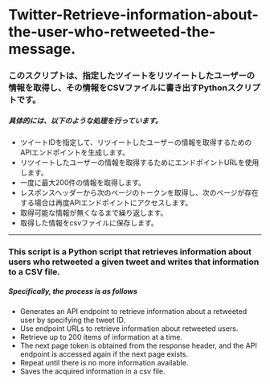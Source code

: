 # Twitter-Retrieve-information-about-the-user-who-retweeted-the-message.

### このスクリプトは、指定したツイートをリツイートしたユーザーの情報を取得し、その情報をCSVファイルに書き出すPythonスクリプトです。
##### 具体的には、以下のような処理を行っています。

- ツイートIDを指定して、リツイートしたユーザーの情報を取得するためのAPIエンドポイントを生成します。
- リツイートしたユーザーの情報を取得するためにエンドポイントURLを使用します。
- 一度に最大200件の情報を取得します。
- レスポンスヘッダーから次のページのトークンを取得し、次のページが存在する場合は再度APIエンドポイントにアクセスします。
- 取得可能な情報が無くなるまで繰り返します。
- 取得した情報をcsvファイルに保存します。<br>
*********************************************************************************************************************************
### This script is a Python script that retrieves information about users who retweeted a given tweet and writes that information to a CSV file.
##### Specifically, the process is as follows
- Generates an API endpoint to retrieve information about a retweeted user by specifying the tweet ID.
- Use endpoint URLs to retrieve information about retweeted users.
- Retrieve up to 200 items of information at a time.
- The next page token is obtained from the response header, and the API endpoint is accessed again if the next page exists.
- Repeat until there is no more information available.
- Saves the acquired information in a csv file.
